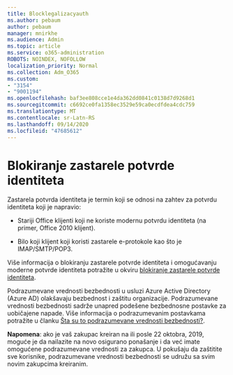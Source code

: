 ```yaml
---
title: Blocklegalizacyauth
ms.author: pebaum
author: pebaum
manager: mnirkhe
ms.audience: Admin
ms.topic: article
ms.service: o365-administration
ROBOTS: NOINDEX, NOFOLLOW
localization_priority: Normal
ms.collection: Adm_O365
ms.custom:
- "3154"
- "9001194"
ms.openlocfilehash: baf3ee808cce1e4da362dd0841c0138d7d9268d1
ms.sourcegitcommit: c6692ce0fa1358ec3529e59ca0ecdfdea4cdc759
ms.translationtype: MT
ms.contentlocale: sr-Latn-RS
ms.lasthandoff: 09/14/2020
ms.locfileid: "47685612"
---
```

# <a name="blocking-legacy-authentication"></a>Blokiranje zastarele potvrde identiteta

Zastarela potvrda identiteta je termin koji se odnosi na zahtev za potvrdu identiteta koji je napravio:

- Stariji Office klijenti koji ne koriste modernu potvrdu identiteta (na primer, Office 2010 klijent).

- Bilo koji klijent koji koristi zastarele e-protokole kao što je IMAP/SMTP/POP3.

Više informacija o blokiranju zastarele potvrde identiteta i omogućavanju moderne potvrde identiteta potražite u okviru [blokiranje zastarele potvrde identiteta](https://docs.microsoft.com/azure/active-directory/conditional-access/concept-conditional-access-block-legacy-authentication).

Podrazumevane vrednosti bezbednosti u usluzi Azure Active Directory (Azure AD) olakšavaju bezbednost i zaštitu organizacije. Podrazumevane vrednosti bezbednosti sadrže unapred podešene bezbednosne postavke za uobičajene napade.
Više informacija o podrazumevanim postavkama potražite u članku [Šta su to podrazumevane vrednosti bezbednosti?](https://docs.microsoft.com/azure/active-directory/fundamentals/concept-fundamentals-security-defaults). 

**Napomena**: ako je vaš zakupac kreiran na ili posle 22 oktobra, 2019, moguće je da nailazite na novo osigurano ponašanje i da već imate omogućene podrazumevane vrednosti za zakupca.  U pokušaju da zaštitite sve korisnike, podrazumevane vrednosti bezbednosti se udružu sa svim novim zakupcima kreiranim.
